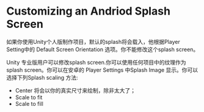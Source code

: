 # Customizing an Andriod Splash Screen
如果你使用Unity个人版制作项目，默认的splash将会载入，他根据Player Setting中的 Default Screen Orientation 选项。你不能修改这个splash screen。

Unity 专业版用户可以修改splash screen.你可以使用任何项目中的纹理作为splash screen。你可以在安卓的 Player Settings 中Splash Image 显示。你可以选择下列Splash scaling 方法:
* Center 将会以你的真实尺寸来绘制，除非太大了；
* Scale to fit 
* Scale to fill
